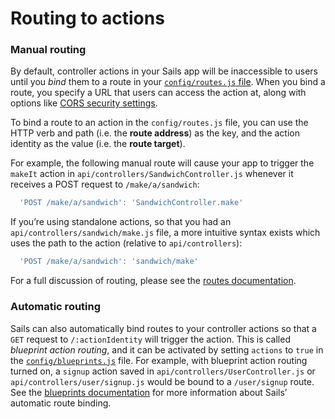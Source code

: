 # Routing to actions

### Manual routing

By default, controller actions in your Sails app will be inaccessible to users until you _bind_ them to a route in your [`config/routes.js` file](https://sailsjs.com/documentation/reference/configuration/sails-config-routes).  When you bind a route, you specify a URL that users can access the action at, along with options like [CORS security settings](https://sailsjs.com/documentation/concepts/security/cors#?configuring-cors-for-individual-routes).

To bind a route to an action in the `config/routes.js` file, you can use the HTTP verb and path (i.e. the **route address**) as the key, and the action identity as the value (i.e. the **route target**).

For example, the following manual route will cause your app to trigger the `makeIt` action in `api/controllers/SandwichController.js` whenever it receives a POST request to `/make/a/sandwich`:

```js
  'POST /make/a/sandwich': 'SandwichController.make'
```

If you&rsquo;re using standalone actions, so that you had an `api/controllers/sandwich/make.js` file, a more intuitive syntax exists which uses the path to the action (relative to `api/controllers`):

```js
  'POST /make/a/sandwich': 'sandwich/make'
```

For a full discussion of routing, please see the [routes documentation](https://sailsjs.com/documentation/concepts/Routes).

### Automatic routing

Sails can also automatically bind routes to your controller actions so that a `GET` request to `/:actionIdentity` will trigger the action.  This is called _blueprint action routing_, and it can be activated by setting `actions` to `true` in the [`config/blueprints.js`](https://sailsjs.com/documentation/reference/configuration/sails-config-blueprints) file.  For example, with blueprint action routing turned on, a `signup` action saved in `api/controllers/UserController.js` or `api/controllers/user/signup.js` would be bound to a `/user/signup` route.  See the [blueprints documentation](https://sailsjs.com/documentation/reference/blueprint-api) for more information about Sails&rsquo; automatic route binding.


<docmeta name="displayName" value="Routing to actions">
